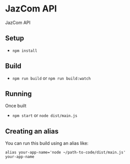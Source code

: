 # JazCom API

JazCom API

## Setup

- `npm install`

## Build

- `npm run build` or  `npm run build:watch`

## Running

Once built

- `npm start` or `node dist/main.js`

## Creating an alias

You can run this build using an alias like:

```
alias your-app-name='node ~/path-to-code/dist/main.js'
your-app-name
```
